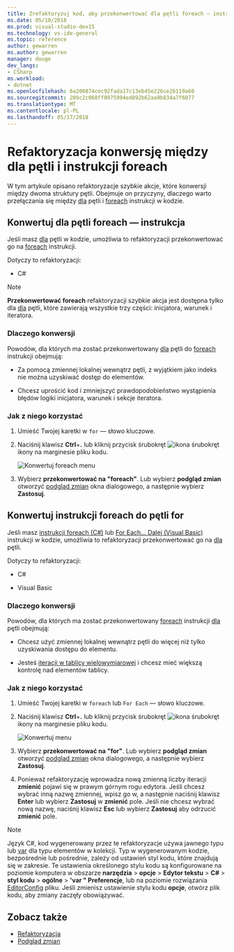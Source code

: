 ```yaml
---
title: Zrefaktoryzuj kod, aby przekonwertować dla pętli foreach — instrukcja
ms.date: 05/10/2018
ms.prod: visual-studio-dev15
ms.technology: vs-ide-general
ms.topic: reference
author: gewarren
ms.author: gewarren
manager: douge
dev_langs:
- CSharp
ms.workload:
- dotnet
ms.openlocfilehash: 6a200874cec92fada17c13eb45e226ce26119a60
ms.sourcegitcommit: 209c2c068ff0975994ed892b62aa9b834a7f6077
ms.translationtype: MT
ms.contentlocale: pl-PL
ms.lasthandoff: 05/17/2018
---
```

# <a name="refactoring-to-convert-between-a-for-loop-and-a-foreach-statement"></a>Refaktoryzacja konwersję między dla pętli i instrukcji foreach

W tym artykule opisano refaktoryzacje szybkie akcje, które konwersji między dwoma struktury pętli. Obejmuje on przyczyny, dlaczego warto przełączania się między [dla](/dotnet/csharp/language-reference/keywords/for) pętli i [foreach](/dotnet/csharp/language-reference/keywords/foreach-in) instrukcji w kodzie.

## <a name="convert-a-for-loop-to-a-foreach-statement"></a>Konwertuj dla pętli foreach — instrukcja

Jeśli masz [dla](/dotnet/csharp/language-reference/keywords/for) pętli w kodzie, umożliwia to refaktoryzacji przekonwertować go na [foreach](/dotnet/csharp/language-reference/keywords/foreach-in) instrukcji.

Dotyczy to refaktoryzacji:

- C#

> [!NOTE]
> **Przekonwertować foreach** refaktoryzacji szybkie akcja jest dostępna tylko dla [dla](/dotnet/csharp/language-reference/keywords/for) pętli, które zawierają wszystkie trzy części: inicjatora, warunek i iteratora.

### <a name="why-convert"></a>Dlaczego konwersji

Powodów, dla których ma zostać przekonwertowany [dla](/dotnet/csharp/language-reference/keywords/for) pętli do [foreach](/dotnet/csharp/language-reference/keywords/foreach-in) instrukcji obejmują:

- Za pomocą zmiennej lokalnej wewnątrz pętli, z wyjątkiem jako indeks nie można uzyskiwać dostęp do elementów.

- Chcesz uprościć kod i zmniejszyć prawdopodobieństwo wystąpienia błędów logiki inicjatora, warunek i sekcje iteratora.

### <a name="how-to-use-it"></a>Jak z niego korzystać

1. Umieść Twojej karetki w `for` — słowo kluczowe.

1. Naciśnij klawisz **Ctrl**+**.** lub kliknij przycisk śrubokręt ![ikona śrubokręt](../media/screwdriver-icon.png) ikony na marginesie pliku kodu.

   ![Konwertuj foreach menu](media/convert-to-foreach.png)

1. Wybierz **przekonwertować na "foreach"**. Lub wybierz **podgląd zmian** otworzyć [podgląd zmian](../../ide/preview-changes.md) okna dialogowego, a następnie wybierz **Zastosuj**.

## <a name="convert-a-foreach-statement-to-a-for-loop"></a>Konwertuj instrukcji foreach do pętli for

Jeśli masz [instrukcji foreach (C#)](/dotnet/csharp/language-reference/keywords/foreach-in) lub [For Each... Dalej (Visual Basic)](/dotnet/visual-basic/language-reference/statements/for-each-next-statement) instrukcji w kodzie, umożliwia to refaktoryzacji przekonwertować go na [dla](/dotnet/csharp/language-reference/keywords/for) pętli.

Dotyczy to refaktoryzacji:

- C#

- Visual Basic

### <a name="why-convert"></a>Dlaczego konwersji

Powodów, dla których ma zostać przekonwertowany [foreach](/dotnet/csharp/language-reference/keywords/foreach-in) instrukcji [dla](/dotnet/csharp/language-reference/keywords/for) pętli obejmują:

- Chcesz użyć zmiennej lokalnej wewnątrz pętli do więcej niż tylko uzyskiwania dostępu do elementu.

- Jesteś [iteracji w tablicy wielowymiarowej](/dotnet/csharp/programming-guide/arrays/using-foreach-with-arrays) i chcesz mieć większą kontrolę nad elementów tablicy.

### <a name="how-to-use-it"></a>Jak z niego korzystać

1. Umieść Twojej karetki w `foreach` lub `For Each` — słowo kluczowe.

1. Naciśnij klawisz **Ctrl**+**.** lub kliknij przycisk śrubokręt ![ikona śrubokręt](../media/screwdriver-icon.png) ikony na marginesie pliku kodu.

   ![Konwertuj menu](media/convert-to-for.png)

1. Wybierz **przekonwertować na "for"**. Lub wybierz **podgląd zmian** otworzyć [podgląd zmian](../../ide/preview-changes.md) okna dialogowego, a następnie wybierz **Zastosuj**.

1. Ponieważ refaktoryzację wprowadza nową zmienną liczby iteracji **zmienić** pojawi się w prawym górnym rogu edytora. Jeśli chcesz wybrać inną nazwę zmiennej, wpisz go w, a następnie naciśnij klawisz **Enter** lub wybierz **Zastosuj** w **zmienić** pole. Jeśli nie chcesz wybrać nową nazwę, naciśnij klawisz **Esc** lub wybierz **Zastosuj** aby odrzucić **zmienić** pole.

> [!NOTE]
> Język C#, kod wygenerowany przez te refaktoryzacje używa jawnego typu lub [var](/dotnet/csharp/language-reference/keywords/var) dla typu elementów w kolekcji. Typ w wygenerowanym kodzie, bezpośrednie lub pośrednie, zależy od ustawień styl kodu, które znajdują się w zakresie. Te ustawienia określonego stylu kodu są konfigurowane na poziomie komputera w obszarze **narzędzia** > **opcje** > **Edytor tekstu**  >  **C#** > **styl kodu** > **ogólne** > **\'var " Preferencje**, lub na poziomie rozwiązania [EditorConfig](../../ide/editorconfig-code-style-settings-reference.md#implicit-and-explicit-types) pliku. Jeśli zmienisz ustawienie stylu kodu **opcje**, otwórz plik kodu, aby zmiany zaczęły obowiązywać.

## <a name="see-also"></a>Zobacz także

- [Refaktoryzacja](../refactoring-in-visual-studio.md)
- [Podgląd zmian](../../ide/preview-changes.md)
